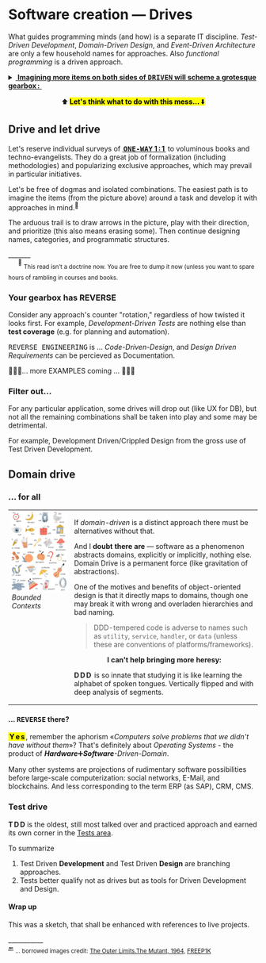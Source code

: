 # Software creation &mdash; Drives

What guides programming minds (and how) is a separate IT discipline. _Test-Driven Development_, _Domain-Driven Design_, and _Event-Driven Architecture_ are only a few household names for approaches. Also _functional programming_ is a driven approach.

<details><summary><ins>&nbsp;<b>Imagining more items on both sides of <samp>DRIVEN</samp> will scheme a grotesque gearbox&thinsp;:</b>&nbsp;</ins></summary>
&nbsp;
  
<picture><img alt="&thinsp;&nbsp;&nbsp;Combinational mess of drives and driven" src="../../../_rsc/_img/illus/AllDrives.jpg"/></picture>

\___________
</details>

<p align="center">⬆️&thinsp;<mark><b>Let's think what to do with this mess...</b>&thinsp;⬇️</mark></p>

## Drive and let drive

Let's reserve individual surveys of <ins><b>&thinsp;<samp>ONE-WAY</samp> 1&thinsp;:&thinsp;1&thinsp;</b></ins> to voluminous books and techno-evangelists. They do a great job of formalization (including methodologies) and popularizing exclusive approaches, which may prevail in particular initiatives.

Let's be free of dogmas and  isolated combinations. The easiest path is to imagine the items (from the picture above) around a task and develop it with approaches in mind.<sup>🙋</sup>

The arduous trail is to draw arrows in the picture,  play with their direction, and prioritize (this also means erasing some). Then continue designing names, categories, and programmatic structures.

\_______\
&nbsp;&nbsp;&nbsp;&nbsp;&nbsp;<sup>🙋</sup> <sub>This read isn't a doctrine now. You are free to dump it now (unless you want to spare hours of rambling in courses and books.</sub>

### Your gearbox has REVERSE

Consider any approach's counter "rotation," regardless of how twisted it looks first. For example, _Development-Driven Tests_ are nothing else than **test coverage** (e.g. for planning and automation).

<samp>REVERSE ENGINEERING</samp> is ... _Code-Driven-Design_, and _Design Driven Requirements_ can be percieved as Documentation.

🚧🚧🚧... more EXAMPLES coming ... 🚧🚧🚧

### Filter out...

For any particular application, some drives will drop out (like UX for DB), but not all the remaining combinations shall be taken into play and some may be detrimental.

For example, Development Driven/Crippled Design from the gross use of Test Driven Development.

##  Domain drive

### ... for all

<table><tr valign="top"><td width="25%"><picture>
  <img alt="&nbsp;Snapshot of illustrated kids alphabet" src="../../../_rsc/_img/illus/freepik.com-KidsAbc.jpg" title="&nbsp;courtesy of FREEP!K (freepik.com)" />
</picture><br />
<i>Bounded Contexts</i>
</td><td>
<p>If <i>domain-driven</i> is a distinct approach there must be alternatives without that.</p>
<p>And I <b>doubt there are</b> &mdash; software as a phenomenon abstracts domains, explicitly or implicitly, nothing else. Domain Drive is a permanent force (like gravitation of abstractions).</p>
<p>One of the motives and benefits of object-oriented design is that it directly maps to domains, though one may break it with wrong and overladen hierarchies and bad naming.</p>
<blockquote><p>DDD-tempered code is adverse to names such as <code>utility</code>, <code>service</code>, <code>handler</code>, or <code>data</code> (unless these are conventions of platforms/frameworks).</p></blockquote>

<p align="center"><b>I can't help bringing more heresy:</b></p>
<p><b>D&thinsp;D&thinsp;D&thinsp;</b> is so innate that studying it is like learning the alphabet of spoken tongues. Vertically flipped and with deep analysis of segments.</p>
</td></tr></table>

#### ... <samp>REVERSE</samp> there?

**<mark>&thinsp;Y&thinsp;e&thinsp;s&thinsp;</mark>**, remember the aphorism «_Computers solve problems that we didn't have without them_»? That's definitely about _Operating Systems_ - the product of <i><b>Hardware</b></i>➕<i><b>Software</b>-Driven-Domain</i>.

Many other systems are projections of rudimentary software possibilities before large-scale computerization: social networks, E-Mail, and blockchains. And less corresponding to the term ERP (as SAP), CRM, CMS.

### Test drive

**T&thinsp;D&thinsp;D** is the oldest, still most talked over and practiced approach and earned its own corner in the [Tests area](../../tests).

To summarize

1) Test Driven **Development** and Test Driven **Design** are branching approaches.
2) Tests better qualify not as drives but as tools for Driven Development and Design.

#### Wrap up

This was a sketch, that shall be enhanced with references to live projects.

\___________\
🔚 <sub> ... borrowed images credit: [The Outer Limits.The&nbsp;Mutant, 1964](https://www.imdb.com/title/tt0667845/?ref_=ttep_ep25), [FREEP1K](FREEP!K (freepik.com))</sub>
